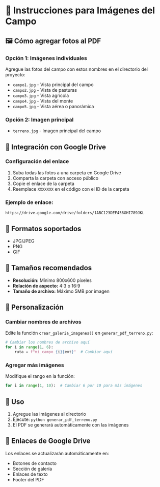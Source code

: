 # 📸 Instrucciones para Imágenes del Campo

## 🖼️ Cómo agregar fotos al PDF

### Opción 1: Imágenes individuales
Agregue las fotos del campo con estos nombres en el directorio del proyecto:
- `campo1.jpg` - Vista principal del campo
- `campo2.jpg` - Vista de pasturas
- `campo3.jpg` - Vista agrícola
- `campo4.jpg` - Vista del monte
- `campo5.jpg` - Vista aérea o panorámica

### Opción 2: Imagen principal
- `terreno.jpg` - Imagen principal del campo

## 📁 Integración con Google Drive

### Configuración del enlace
1. Suba todas las fotos a una carpeta en Google Drive
2. Comparta la carpeta con acceso público
3. Copie el enlace de la carpeta
4. Reemplace `XXXXXXX` en el código con el ID de la carpeta

### Ejemplo de enlace:
```
https://drive.google.com/drive/folders/1ABC123DEF456GHI789JKL
```

## 🎨 Formatos soportados
- JPG/JPEG
- PNG
- GIF

## 📏 Tamaños recomendados
- **Resolución:** Mínimo 800x600 píxeles
- **Relación de aspecto:** 4:3 o 16:9
- **Tamaño de archivo:** Máximo 5MB por imagen

## 🔧 Personalización

### Cambiar nombres de archivos
Edite la función `crear_galeria_imagenes()` en `generar_pdf_terreno.py`:

```python
# Cambiar los nombres de archivo aquí
for i in range(1, 6):
    ruta = f"mi_campo_{i}{ext}"  # Cambiar aquí
```

### Agregar más imágenes
Modifique el rango en la función:
```python
for i in range(1, 10):  # Cambiar 6 por 10 para más imágenes
```

## 🚀 Uso
1. Agregue las imágenes al directorio
2. Ejecute: `python generar_pdf_terreno.py`
3. El PDF se generará automáticamente con las imágenes

## 📱 Enlaces de Google Drive
Los enlaces se actualizarán automáticamente en:
- Botones de contacto
- Sección de galería
- Enlaces de texto
- Footer del PDF
